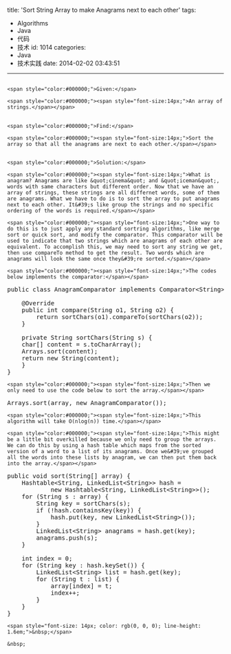 title: 'Sort String Array to make Anagrams next to each other'
tags:
  - Algorithms
  - Java
  - 代码
  - 技术
id: 1014
categories:
  - Java
  - 技术实践
date: 2014-02-02 03:43:51
---

## 
	<span style="color:#000000;">Given:</span>

	<span style="color:#000000;"><span style="font-size:14px;">An array of strings.</span></span>

## 
	<span style="color:#000000;">Find:</span>

	<span style="color:#000000;"><span style="font-size:14px;">Sort the array so that all the anagrams are next to each other.</span></span>

## 
	<span style="color:#000000;">Solution:</span>

	<span style="color:#000000;"><span style="font-size:14px;">What is anagram? Anagrams are like &quot;cinema&quot; and &quot;iceman&quot;, words with same characters but different order. Now that we have an array of strings, these strings are all differnet words, some of them are anagrams. What we have to do is to sort the array to put anagrams next to each other. It&#39;s like group the strings and no specific ordering of the words is required.</span></span>

	<span style="color:#000000;"><span style="font-size:14px;">One way to do this is to just apply any standard sortring algorithms, like merge sort or quick sort, and modify the comparator. This comparator will be used to indicate that two strings which are anagrams of each other are equivalent. To accomplish this, we may need to sort any string we get, then use compareTo method to get the result. Two words which are anagrams will look the same once they&#39;re sorted.</span></span>

	<span style="color:#000000;"><span style="font-size:14px;">The codes below implements the comparator:</span></span>

<pre class="brush:java;">
public class AnagramComparator implements Comparator&lt;String&gt;{

    @Override
    public int compare(String o1, String o2) {
        return sortChars(o1).compareTo(sortChars(o2));
    }

    private String sortChars(String s) {
	char[] content = s.toCharArray();
	Arrays.sort(content);
	return new String(content);
    }
}</pre>

	<span style="color:#000000;"><span style="font-size:14px;">Then we only need to use the code below to sort the array.</span></span>

<pre class="brush:java;">
Arrays.sort(array, new AnagramComparator());</pre>

	<span style="color:#000000;"><span style="font-size:14px;">This algorithm will take O(nlog(n)) time.</span></span>

	<span style="color:#000000;"><span style="font-size:14px;">This might be a little bit overkilled because we only need to group the arrays. We can do this by using a hash table which maps from the sorted version of a word to a list of its anagrams. Once we&#39;ve grouped all the words into these lists by anagram, we can then put them back into the array.</span></span>

<pre class="brush:java;">
public void sort(String[] array) {
	Hashtable&lt;String, LinkedList&lt;String&gt;&gt; hash = 
			new Hashtable&lt;String, LinkedList&lt;String&gt;&gt;();
	for (String s : array) {
		String key = sortChars(s);
		if (!hash.containsKey(key)) {
			hash.put(key, new LinkedList&lt;String&gt;());
		}
		LinkedList&lt;String&gt; anagrams = hash.get(key);
		anagrams.push(s);
	}

	int index = 0;
	for (String key : hash.keySet()) {
		LinkedList&lt;String&gt; list = hash.get(key);
		for (String t : list) {
			array[index] = t;
			index++;
		}
	}
}</pre>

	<span style="font-size: 14px; color: rgb(0, 0, 0); line-height: 1.6em;">&nbsp;</span>

	&nbsp;